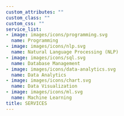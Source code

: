 ```yaml
---
custom_attributes: ""
custom_class: ""
custom_css: ""
service_list:
- image: images/icons/programming.svg
  name: Programming
- image: images/icons/nlp.svg
  name: Natural Language Processing (NLP)
- image: images/icons/sql.svg
  name: Database Management
- image: images/icons/data-analytics.svg
  name: Data Analytics
- image: images/icons/chart.svg
  name: Data Visualization
- image: images/icons/ml.svg
  name: Machine Learning
title: SERVICES
---
```

